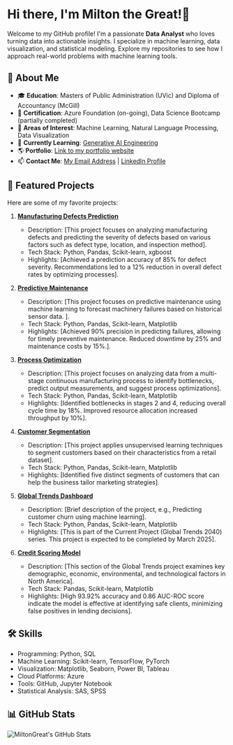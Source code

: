 # Hi there, I'm Milton the Great!👋

Welcome to my GitHub profile! I'm a passionate **Data Analyst** who loves turning data into actionable insights. I specialize in machine learning, data visualization, and statistical modeling. Explore my repositories to see how I approach real-world problems with machine learning tools.

## 🌟 About Me

- 🎓 **Education**: Masters of Public Administration (UVic) and Diploma of Accountancy (McGill)
- 💼 **Certification**: Azure Foundation (on-going), Data Science Bootcamp (partially completed)
- 🧠 **Areas of Interest**: Machine Learning, Natural Language Processing, Data Visualization
- 🌱 **Currently Learning**: [Generative AI Engineering](https://www.coursera.org/professional-certificates/ibm-generative-ai-engineering) 
- 🌎 **Portfolio**: [Link to my portfolio website](https://miltonwani9.wordpress.com/) 
- 📫 **Contact Me**: [My Email Address](miltonwani1@gmail.com) | [LinkedIn Profile](https://linkedin.com/in/your-profile)

## 🚀 Featured Projects

Here are some of my favorite projects:

1. **[Manufacturing Defects Prediction](https://github.com/MiltonGreat/Manufacturing-Defects.git)**  
   - Description: [This project focuses on analyzing manufacturing defects and predicting the severity of defects based on various factors such as defect type, location, and inspection method].
   - Tech Stack: Python, Pandas, Scikit-learn, xgboost   
   - Highlights: [Achieved a prediction accuracy of 85% for defect severity. Recommendations led to a 12% reduction in overall defect rates by optimizing processes].

2. **[Predictive Maintenance](https://github.com/MiltonGreat/Predictive-Maintenance-using-Machine-Learning.git)**  
   - Description: [This project focuses on predictive maintenance using machine learning to forecast machinery failures based on historical sensor data. ].  
   - Tech Stack: Python, Pandas, Scikit-learn, Matplotlib  
   - Highlights: [Achieved 90% precision in predicting failures, allowing for timely preventive maintenance. Reduced downtime by 25% and maintenance costs by 15%.].
  
3. **[Process Optimization](https://github.com/MiltonGreat/Process-Optimization.git)**  
   - Description: [This project focuses on analyzing data from a multi-stage continuous manufacturing process to identify bottlenecks, predict output measurements, and suggest process optimizations].
   - Tech Stack: Python, Pandas, Scikit-learn, Matplotlib  
   - Highlights: [Identified bottlenecks in stages 2 and 4, reducing overall cycle time by 18%. Improved resource allocation increased throughput by 10%].

4. **[Customer Segmentation](https://github.com/MiltonGreat/Mall-Customer-Segmentation.git)**  
   - Description: [This project applies unsupervised learning techniques to segment customers based on their characteristics from a retail dataset].  
   - Tech Stack: Python, Pandas, Scikit-learn, Matplotlib   
   - Highlights: [Identified five distinct segments of customers that can help the business tailor marketing strategies].
  
5. **[Global Trends Dashboard](https://github.com/MiltonGreat/Global-Trends-Dashbord.git)**  
   - Description: [Brief description of the project, e.g., Predicting customer churn using machine learning].
   - Tech Stack: Python, Pandas, Scikit-learn, Matplotlib  
   - Highlights: [This is part of the Current Project (Global Trends 2040) series. This project is expected to be completed by March 2025].

6. **[Credit Scoring Model](https://github.com/MiltonGreat/Credit-Risk-Scoring.git)**  
   - Description: [This section of the Global Trends project examines key demographic, economic, environmental, and technological factors in North America].  
   - Tech Stack: Pandas, Scikit-learn, Matplotlib  
   - Highlights: [High 93.92% accuracy and 0.86 AUC-ROC score indicate the model is effective at identifying safe clients, minimizing false positives in lending decisions].

## 🛠️ Skills

- Programming: Python, SQL
- Machine Learning: Scikit-learn, TensorFlow, PyTorch
- Visualization: Matplotlib, Seaborn, Power BI, Tableau
- Cloud Platforms: Azure
- Tools: GitHub, Jupyter Notebook
- Statistical Analysis: SAS, SPSS

## 📊 GitHub Stats

![MiltonGreat's GitHub Stats](https://github-readme-stats.vercel.app/api?username=MiltonGreat&show_icons=true&theme=radical)
